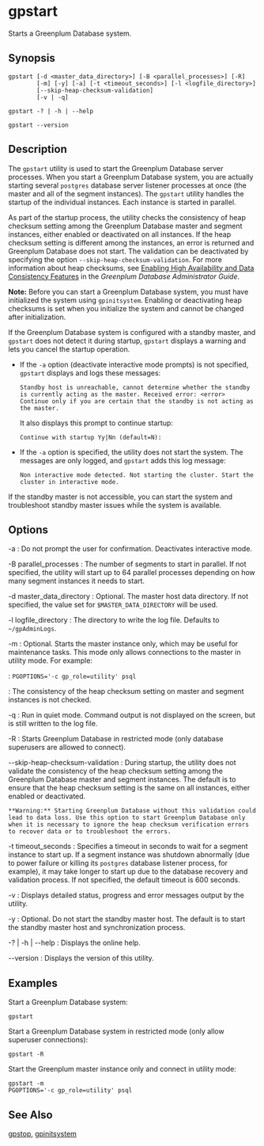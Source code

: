 # gpstart 

Starts a Greenplum Database system.

## <a id="section2"></a>Synopsis 

```
gpstart [-d <master_data_directory>] [-B <parallel_processes>] [-R]
        [-m] [-y] [-a] [-t <timeout_seconds>] [-l <logfile_directory>] 
        [--skip-heap-checksum-validation]
        [-v | -q]

gpstart -? | -h | --help 

gpstart --version
```

## <a id="section3"></a>Description 

The `gpstart` utility is used to start the Greenplum Database server processes. When you start a Greenplum Database system, you are actually starting several `postgres` database server listener processes at once \(the master and all of the segment instances\). The `gpstart` utility handles the startup of the individual instances. Each instance is started in parallel.

As part of the startup process, the utility checks the consistency of heap checksum setting among the Greenplum Database master and segment instances, either enabled or deactivated on all instances. If the heap checksum setting is different among the instances, an error is returned and Greenplum Database does not start. The validation can be deactivated by specifying the option `--skip-heap-checksum-validation`. For more information about heap checksums, see [Enabling High Availability and Data Consistency Features](../../admin_guide/highavail/topics/g-enabling-high-availability-features.html) in the *Greenplum Database Administrator Guide*.

**Note:** Before you can start a Greenplum Database system, you must have initialized the system using `gpinitsystem`. Enabling or deactivating heap checksums is set when you initialize the system and cannot be changed after initialization.

If the Greenplum Database system is configured with a standby master, and `gpstart` does not detect it during startup, `gpstart` displays a warning and lets you cancel the startup operation.

-   If the `-a` option \(deactivate interactive mode prompts\) is not specified, `gpstart` displays and logs these messages:

    ```
    Standby host is unreachable, cannot determine whether the standby is currently acting as the master. Received error: <error>
    Continue only if you are certain that the standby is not acting as the master.
    ```

    It also displays this prompt to continue startup:

    ```
    Continue with startup Yy|Nn (default=N):
    ```

-   If the `-a` option is specified, the utility does not start the system. The messages are only logged, and `gpstart` adds this log message:

    ```
    Non interactive mode detected. Not starting the cluster. Start the cluster in interactive mode.
    ```


If the standby master is not accessible, you can start the system and troubleshoot standby master issues while the system is available.

## <a id="section4"></a>Options 

-a
:   Do not prompt the user for confirmation. Deactivates interactive mode.

-B parallel\_processes
:   The number of segments to start in parallel. If not specified, the utility will start up to 64 parallel processes depending on how many segment instances it needs to start.

-d master\_data\_directory
:   Optional. The master host data directory. If not specified, the value set for `$MASTER_DATA_DIRECTORY` will be used.

-l logfile\_directory
:   The directory to write the log file. Defaults to `~/gpAdminLogs`.

-m
:   Optional. Starts the master instance only, which may be useful for maintenance tasks. This mode only allows connections to the master in utility mode. For example:

:   `PGOPTIONS='-c gp_role=utility' psql`

:   The consistency of the heap checksum setting on master and segment instances is not checked.

-q
:   Run in quiet mode. Command output is not displayed on the screen, but is still written to the log file.

-R
:   Starts Greenplum Database in restricted mode \(only database superusers are allowed to connect\).

--skip-heap-checksum-validation
:   During startup, the utility does not validate the consistency of the heap checksum setting among the Greenplum Database master and segment instances. The default is to ensure that the heap checksum setting is the same on all instances, either enabled or deactivated.

    **Warning:** Starting Greenplum Database without this validation could lead to data loss. Use this option to start Greenplum Database only when it is necessary to ignore the heap checksum verification errors to recover data or to troubleshoot the errors.

-t timeout\_seconds
:   Specifies a timeout in seconds to wait for a segment instance to start up. If a segment instance was shutdown abnormally \(due to power failure or killing its `postgres` database listener process, for example\), it may take longer to start up due to the database recovery and validation process. If not specified, the default timeout is 600 seconds.

-v
:   Displays detailed status, progress and error messages output by the utility.

-y
:   Optional. Do not start the standby master host. The default is to start the standby master host and synchronization process.

-? \| -h \| --help
:   Displays the online help.

--version
:   Displays the version of this utility.

## <a id="section5"></a>Examples 

Start a Greenplum Database system:

```
gpstart
```

Start a Greenplum Database system in restricted mode \(only allow superuser connections\):

```
gpstart -R
```

Start the Greenplum master instance only and connect in utility mode:

```
gpstart -m 
PGOPTIONS='-c gp_role=utility' psql
```

## <a id="section6"></a>See Also 

[gpstop](gpstop.html), [gpinitsystem](gpinitsystem.html)


